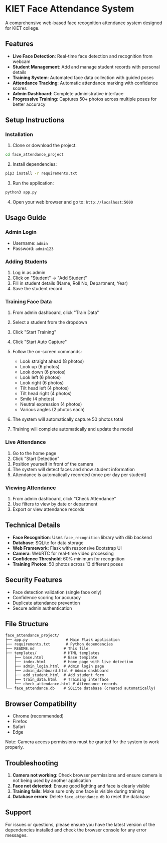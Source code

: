 # KIET Face Attendance System

A comprehensive web-based face recognition attendance system designed for KIET college.

## Features

- **Live Face Detection**: Real-time face detection and recognition from webcam
- **Student Management**: Add and manage student records with personal details
- **Training System**: Automated face data collection with guided poses
- **Attendance Tracking**: Automatic attendance marking with confidence scores
- **Admin Dashboard**: Complete administrative interface
- **Progressive Training**: Captures 50+ photos across multiple poses for better accuracy

## Setup Instructions

### Installation

1. Clone or download the project:
```bash
cd face_attendance_project
```

2. Install dependencies:
```bash
pip3 install -r requirements.txt
```

3. Run the application:
```bash
python3 app.py
```

4. Open your web browser and go to: `http://localhost:5000`

## Usage Guide

### Admin Login
- Username: `admin`
- Password: `admin123`

### Adding Students
1. Log in as admin
2. Click on "Student" -> "Add Student"
3. Fill in student details (Name, Roll No, Department, Year)
4. Save the student record

### Training Face Data
1. From admin dashboard, click "Train Data"
2. Select a student from the dropdown
3. Click "Start Training"
4. Click "Start Auto Capture"
5. Follow the on-screen commands:
   - Look straight ahead (8 photos)
   - Look up (6 photos)
   - Look down (6 photos)
   - Look left (6 photos)
   - Look right (6 photos)
   - Tilt head left (4 photos)
   - Tilt head right (4 photos)
   - Smile (4 photos)
   - Neutral expression (4 photos)
   - Various angles (2 photos each)

6. The system will automatically capture 50 photos total
7. Training will complete automatically and update the model

### Live Attendance
1. Go to the home page
2. Click "Start Detection"
3. Position yourself in front of the camera
4. The system will detect faces and show student information
5. Attendance is automatically recorded (once per day per student)

### Viewing Attendance
1. From admin dashboard, click "Check Attendance"
2. Use filters to view by date or department
3. Export or view attendance records

## Technical Details

- **Face Recognition**: Uses `face_recognition` library with dlib backend
- **Database**: SQLite for data storage
- **Web Framework**: Flask with responsive Bootstrap UI
- **Camera**: WebRTC for real-time video processing
- **Confidence Threshold**: 60% minimum for recognition
- **Training Photos**: 50 photos across 13 different poses

## Security Features

- Face detection validation (single face only)
- Confidence scoring for accuracy
- Duplicate attendance prevention
- Secure admin authentication

## File Structure

```
face_attendance_project/
├── app.py                 # Main Flask application
├── requirements.txt       # Python dependencies
├── README.md             # This file
├── templates/            # HTML templates
│   ├── base.html         # Base template
│   ├── index.html        # Home page with live detection
│   ├── admin_login.html  # Admin login page
│   ├── admin_dashboard.html # Admin dashboard
│   ├── add_student.html  # Add student form
│   ├── train_data.html   # Training interface
│   └── check_attendance.html # Attendance records
└── face_attendance.db    # SQLite database (created automatically)
```

## Browser Compatibility

- Chrome (recommended)
- Firefox
- Safari
- Edge

Note: Camera access permissions must be granted for the system to work properly.

## Troubleshooting

1. **Camera not working**: Check browser permissions and ensure camera is not being used by another application
2. **Face not detected**: Ensure good lighting and face is clearly visible
3. **Training fails**: Make sure only one face is visible during training
4. **Database errors**: Delete `face_attendance.db` to reset the database

## Support

For issues or questions, please ensure you have the latest version of the dependencies installed and check the browser console for any error messages.
